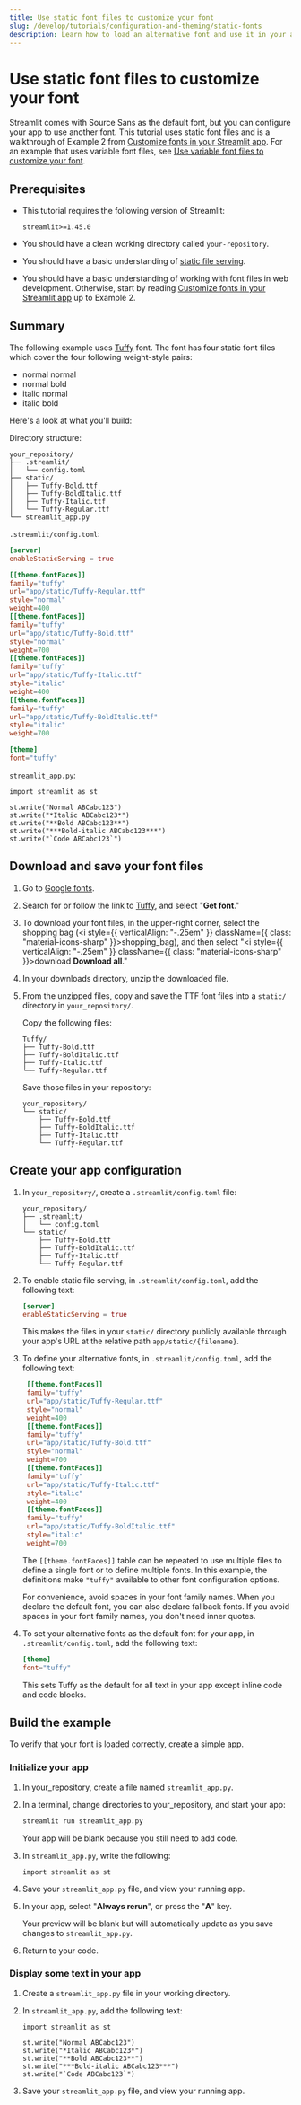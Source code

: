 ```yaml
---
title: Use static font files to customize your font
slug: /develop/tutorials/configuration-and-theming/static-fonts
description: Learn how to load an alternative font and use it in your app.
---
```


# Use static font files to customize your font

Streamlit comes with Source Sans as the default font, but you can configure your app to use another font. This tutorial uses static font files and is a walkthrough of Example 2 from [Customize fonts in your Streamlit app](/develop/concepts/configuration/theming-customize-fonts#example-2-define-an-alternative-font-with-static-font-files). For an example that uses variable font files, see [Use variable font files to customize your font](/develop/tutorials/configuration-and-theming/variable-fonts).

## Prerequisites

- This tutorial requires the following version of Streamlit:

  ```text
  streamlit>=1.45.0
  ```

- You should have a clean working directory called `your-repository`.
- You should have a basic understanding of [static file serving](/develop/concepts/configuration/serving-static-files).
- You should have a basic understanding of working with font files in web development. Otherwise, start by reading [Customize fonts in your Streamlit app](/develop/concepts/configuration/theming-customize-fonts) up to Example 2.

## Summary

The following example uses [Tuffy](https://fonts.google.com/specimen/Tuffy) font. The font has four static font files which cover the four following weight-style pairs:

- normal normal
- normal bold
- italic normal
- italic bold

Here's a look at what you'll build:

<Collapse title="Complete config.toml file" expanded={false}>

Directory structure:

```none
your_repository/
├── .streamlit/
│   └── config.toml
├── static/
│   ├── Tuffy-Bold.ttf
│   ├── Tuffy-BoldItalic.ttf
│   ├── Tuffy-Italic.ttf
│   └── Tuffy-Regular.ttf
└── streamlit_app.py
```

`.streamlit/config.toml`:

```toml
[server]
enableStaticServing = true

[[theme.fontFaces]]
family="tuffy"
url="app/static/Tuffy-Regular.ttf"
style="normal"
weight=400
[[theme.fontFaces]]
family="tuffy"
url="app/static/Tuffy-Bold.ttf"
style="normal"
weight=700
[[theme.fontFaces]]
family="tuffy"
url="app/static/Tuffy-Italic.ttf"
style="italic"
weight=400
[[theme.fontFaces]]
family="tuffy"
url="app/static/Tuffy-BoldItalic.ttf"
style="italic"
weight=700

[theme]
font="tuffy"
```

`streamlit_app.py`:

```
import streamlit as st

st.write("Normal ABCabc123")
st.write("*Italic ABCabc123*")
st.write("**Bold ABCabc123**")
st.write("***Bold-italic ABCabc123***")
st.write("`Code ABCabc123`")
```

</Collapse>

## Download and save your font files

1. Go to [Google fonts](https://fonts.google.com/).

1. Search for or follow the link to [Tuffy](https://fonts.google.com/specimen/Tuffy), and select "**Get font**."

1. To download your font files, in the upper-right corner, select the shopping bag (<i style={{ verticalAlign: "-.25em" }} className={{ class: "material-icons-sharp" }}>shopping_bag</i>), and then select "<i style={{ verticalAlign: "-.25em" }} className={{ class: "material-icons-sharp" }}>download</i> **Download all**."

1. In your downloads directory, unzip the downloaded file.

1. From the unzipped files, copy and save the TTF font files into a `static/` directory in `your_repository/`.

   Copy the following files:

   ```none
   Tuffy/
   ├── Tuffy-Bold.ttf
   ├── Tuffy-BoldItalic.ttf
   ├── Tuffy-Italic.ttf
   └── Tuffy-Regular.ttf
   ```

   Save those files in your repository:

   ```none
   your_repository/
   └── static/
       ├── Tuffy-Bold.ttf
       ├── Tuffy-BoldItalic.ttf
       ├── Tuffy-Italic.ttf
       └── Tuffy-Regular.ttf
   ```

## Create your app configuration

1. In `your_repository/`, create a `.streamlit/config.toml` file:

   ```none
   your_repository/
   ├── .streamlit/
   │   └── config.toml
   └── static/
       ├── Tuffy-Bold.ttf
       ├── Tuffy-BoldItalic.ttf
       ├── Tuffy-Italic.ttf
       └── Tuffy-Regular.ttf
   ```

1. To enable static file serving, in `.streamlit/config.toml`, add the following text:

   ```toml
   [server]
   enableStaticServing = true
   ```

   This makes the files in your `static/` directory publicly available through your app's URL at the relative path `app/static/{filename}`.

1. To define your alternative fonts, in `.streamlit/config.toml`, add the following text:

   ```toml
    [[theme.fontFaces]]
    family="tuffy"
    url="app/static/Tuffy-Regular.ttf"
    style="normal"
    weight=400
    [[theme.fontFaces]]
    family="tuffy"
    url="app/static/Tuffy-Bold.ttf"
    style="normal"
    weight=700
    [[theme.fontFaces]]
    family="tuffy"
    url="app/static/Tuffy-Italic.ttf"
    style="italic"
    weight=400
    [[theme.fontFaces]]
    family="tuffy"
    url="app/static/Tuffy-BoldItalic.ttf"
    style="italic"
    weight=700
   ```

   The `[[theme.fontFaces]]` table can be repeated to use multiple files to define a single font or to define multiple fonts. In this example, the definitions make `"tuffy"` available to other font configuration options.

   <Tip>

   For convenience, avoid spaces in your font family names. When you declare the default font, you can also declare fallback fonts. If you avoid spaces in your font family names, you don't need inner quotes.

   </Tip>

1. To set your alternative fonts as the default font for your app, in `.streamlit/config.toml`, add the following text:

   ```toml
   [theme]
   font="tuffy"
   ```

   This sets Tuffy as the default for all text in your app except inline code and code blocks.

## Build the example

To verify that your font is loaded correctly, create a simple app.

### Initialize your app

1. In your_repository, create a file named `streamlit_app.py`.

1. In a terminal, change directories to your_repository, and start your app:

   ```bash
   streamlit run streamlit_app.py
   ```

   Your app will be blank because you still need to add code.

1. In `streamlit_app.py`, write the following:

   ```
   import streamlit as st
   ```

1. Save your `streamlit_app.py` file, and view your running app.

1. In your app, select "**Always rerun**", or press the "**A**" key.

   Your preview will be blank but will automatically update as you save changes to `streamlit_app.py`.

1. Return to your code.

### Display some text in your app

1. Create a `streamlit_app.py` file in your working directory.

1. In `streamlit_app.py`, add the following text:

   ```
   import streamlit as st

   st.write("Normal ABCabc123")
   st.write("*Italic ABCabc123*")
   st.write("**Bold ABCabc123**")
   st.write("***Bold-italic ABCabc123***")
   st.write("`Code ABCabc123`")
   ```

1. Save your `streamlit_app.py` file, and view your running app.
